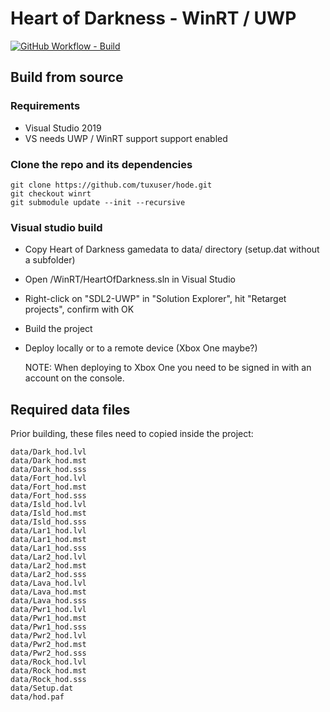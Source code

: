# Heart of Darkness - WinRT / UWP

[![GitHub Workflow - Build](https://img.shields.io/github/workflow/status/tuxuser/hode/build?label=build)](https://github.com/tuxuser/hode/actions?query=workflow%3Abuild)

## Build from source

### Requirements

* Visual Studio 2019
* VS needs UWP / WinRT support support enabled

### Clone the repo and its dependencies

```
git clone https://github.com/tuxuser/hode.git
git checkout winrt
git submodule update --init --recursive
```

### Visual studio build
* Copy Heart of Darkness gamedata to data/ directory (setup.dat without a subfolder)
* Open <REPO>/WinRT/HeartOfDarkness.sln in Visual Studio
* Right-click on "SDL2-UWP" in "Solution Explorer", hit "Retarget projects", confirm with OK
* Build the project
* Deploy locally or to a remote device (Xbox One maybe?)
  
  NOTE: When deploying to Xbox One you need to be signed in with an account on the console.

## Required data files

Prior building, these files need to copied inside the project:

```
data/Dark_hod.lvl
data/Dark_hod.mst
data/Dark_hod.sss
data/Fort_hod.lvl
data/Fort_hod.mst
data/Fort_hod.sss
data/Isld_hod.lvl
data/Isld_hod.mst
data/Isld_hod.sss
data/Lar1_hod.lvl
data/Lar1_hod.mst
data/Lar1_hod.sss
data/Lar2_hod.lvl
data/Lar2_hod.mst
data/Lar2_hod.sss
data/Lava_hod.lvl
data/Lava_hod.mst
data/Lava_hod.sss
data/Pwr1_hod.lvl
data/Pwr1_hod.mst
data/Pwr1_hod.sss
data/Pwr2_hod.lvl
data/Pwr2_hod.mst
data/Pwr2_hod.sss
data/Rock_hod.lvl
data/Rock_hod.mst
data/Rock_hod.sss
data/Setup.dat
data/hod.paf
```
